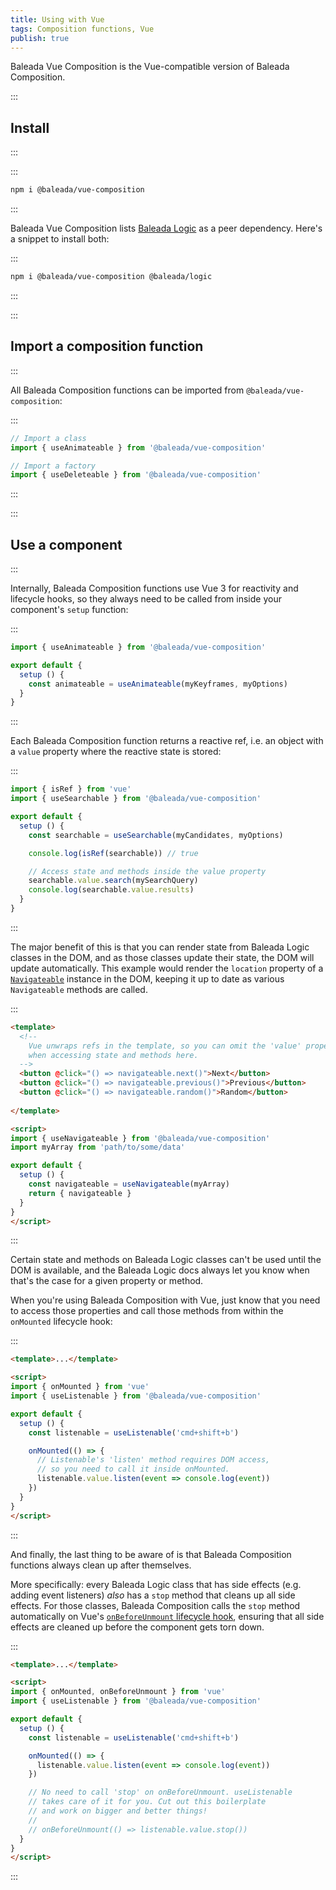 ```yaml
---
title: Using with Vue
tags: Composition functions, Vue
publish: true
---
```


Baleada Vue Composition is the Vue-compatible version of Baleada Composition.

:::
## Install
:::

:::
```bash
npm i @baleada/vue-composition
```
:::

Baleada Vue Composition lists [Baleada Logic](/docs/logic) as a peer dependency. Here's a snippet to install both:

:::
```bash
npm i @baleada/vue-composition @baleada/logic
```
:::


:::
## Import a composition function
:::

All Baleada Composition functions can be imported from `@baleada/vue-composition`:

:::
```js
// Import a class
import { useAnimateable } from '@baleada/vue-composition'

// Import a factory
import { useDeleteable } from '@baleada/vue-composition'
```
:::


:::
## Use a component
:::


Internally, Baleada Composition functions use Vue 3 for reactivity and lifecycle hooks, so they always need to be called from inside your component's `setup` function:

:::
```js
import { useAnimateable } from '@baleada/vue-composition'

export default {
  setup () {
    const animateable = useAnimateable(myKeyframes, myOptions)
  }
}
```
:::

Each Baleada Composition function returns a reactive ref, i.e. an object with a `value` property where the reactive state is stored:

:::
```js
import { isRef } from 'vue'
import { useSearchable } from '@baleada/vue-composition'

export default {
  setup () {
    const searchable = useSearchable(myCandidates, myOptions)

    console.log(isRef(searchable)) // true

    // Access state and methods inside the value property
    searchable.value.search(mySearchQuery) 
    console.log(searchable.value.results)
  }
}
```
:::

The major benefit of this is that you can render state from Baleada Logic classes in the DOM, and as those classes update their state, the DOM will update automatically. This example would render the `location` property of a [`Navigateable`](/docs/logic/classes/navigateable) instance in the DOM, keeping it up to date as various `Navigateable` methods are called.

:::
```html
<template>
  <!-- 
    Vue unwraps refs in the template, so you can omit the 'value' property 
    when accessing state and methods here.
  -->
  <button @click="() => navigateable.next()">Next</button>
  <button @click="() => navigateable.previous()">Previous</button>
  <button @click="() => navigateable.random()">Random</button>
  
</template>

<script>
import { useNavigateable } from '@baleada/vue-composition'
import myArray from 'path/to/some/data'

export default {
  setup () {
    const navigateable = useNavigateable(myArray)
    return { navigateable }
  }
}
</script>
```
:::

Certain state and methods on Baleada Logic classes can't be used until the DOM is available, and the Baleada Logic docs always let you know when that's the case for a given property or method.

When you're using Baleada Composition with Vue, just know that you need to access those properties and call those methods from within the `onMounted` lifecycle hook:

:::
```html
<template>...</template>

<script>
import { onMounted } from 'vue'
import { useListenable } from '@baleada/vue-composition'

export default {
  setup () {
    const listenable = useListenable('cmd+shift+b')

    onMounted(() => {
      // Listenable's 'listen' method requires DOM access,
      // so you need to call it inside onMounted.
      listenable.value.listen(event => console.log(event))
    })
  }
}
</script>
```
:::

And finally, the last thing to be aware of is that Baleada Composition functions always clean up after themselves.

More specifically: every Baleada Logic class that has side effects (e.g. adding event listeners) _also_ has a `stop` method that cleans up all side effects. For those classes, Baleada Composition calls the `stop` method automatically on Vue's [`onBeforeUnmount` lifecycle hook](https://v3.vuejs.org/api/composition-api.html#lifecycle-hooks), ensuring that all side effects are cleaned up before the component gets torn down.

:::
```html
<template>...</template>

<script>
import { onMounted, onBeforeUnmount } from 'vue'
import { useListenable } from '@baleada/vue-composition'

export default {
  setup () {
    const listenable = useListenable('cmd+shift+b')

    onMounted(() => {
      listenable.value.listen(event => console.log(event))
    })

    // No need to call 'stop' on onBeforeUnmount. useListenable
    // takes care of it for you. Cut out this boilerplate
    // and work on bigger and better things!
    //
    // onBeforeUnmount(() => listenable.value.stop())
  }
}
</script>
```
:::
